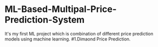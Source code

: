 # ML-Based-Multipal-Price-Prediction-System
It's my first ML project which is combination of different price prediction models using machine learning.
#1.Dimaond Price Prediction.

